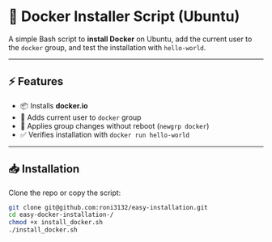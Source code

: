 # 🐳 Docker Installer Script (Ubuntu)

A simple Bash script to **install Docker** on Ubuntu, add the current user to the `docker` group, and test the installation with `hello-world`.

---

## ⚡ Features
- 📦 Installs **docker.io**  
- 👤 Adds current user to `docker` group  
- 🔄 Applies group changes without reboot (`newgrp docker`)  
- ✅ Verifies installation with `docker run hello-world`

---

## 📥 Installation

Clone the repo or copy the script:

```bash
git clone git@github.com:roni3132/easy-installation.git
cd easy-docker-installation-/
chmod +x install_docker.sh
./install_docker.sh
